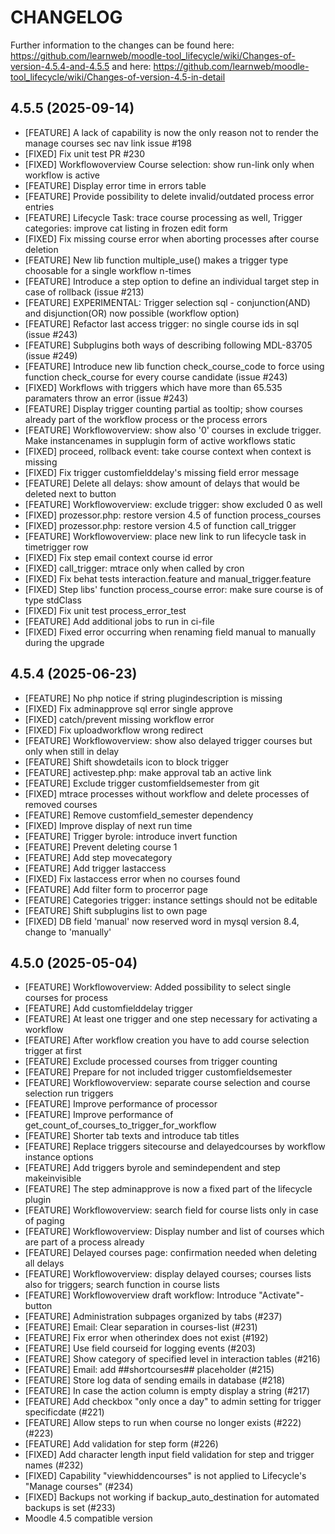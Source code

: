 CHANGELOG
=========

Further information to the changes can be found here: https://github.com/learnweb/moodle-tool_lifecycle/wiki/Changes-of-version-4.5.4-and-4.5.5
and here: https://github.com/learnweb/moodle-tool_lifecycle/wiki/Changes-of-version-4.5-in-detail

4.5.5 (2025-09-14)
------------------
* [FEATURE] A lack of capability is now the only reason not to render the manage courses sec nav link issue #198
* [FIXED] Fix unit test PR #230
* [FIXED] Workflowoverview Course selection: show run-link only when workflow is active
* [FEATURE] Display error time in errors table
* [FEATURE] Provide possibility to delete invalid/outdated process error entries
* [FEATURE] Lifecycle Task: trace course processing as well, Trigger categories: improve cat listing in frozen edit form
* [FIXED] Fix missing course error when aborting processes after course deletion
* [FEATURE] New lib function multiple_use() makes a trigger type choosable for a single workflow n-times
* [FEATURE] Introduce a step option to define an individual target step in case of rollback (issue #213)
* [FEATURE] EXPERIMENTAL: Trigger selection sql - conjunction(AND) and disjunction(OR) now possible (workflow option)
* [FEATURE] Refactor last access trigger: no single course ids in sql (issue #243)
* [FEATURE] Subplugins both ways of describing following MDL-83705 (issue #249)
* [FEATURE] Introduce new lib function check_course_code to force using function check_course for every course candidate (issue #243)
* [FIXED] Workflows with triggers which have more than 65.535 paramaters throw an error (issue #243)
* [FEATURE] Display trigger counting partial as tooltip; show courses already part of the workflow process or the process errors
* [FEATURE] Workflowoverview: show also '0' courses in exclude trigger. Make instancenames in supplugin form of active workflows static
* [FIXED] proceed, rollback event: take course context when context is missing
* [FIXED] Fix trigger customfielddelay's missing field error message
* [FEATURE] Delete all delays: show amount of delays that would be deleted next to button
* [FEATURE] Workflowoverview: exclude trigger: show excluded 0 as well
* [FIXED] prozessor.php: restore version 4.5 of function process_courses
* [FIXED] prozessor.php: restore version 4.5 of function call_trigger
* [FEATURE] Workflowoverview: place new link to run lifecycle task in timetrigger row
* [FIXED] Fix step email context course id error
* [FIXED] call_trigger: mtrace only when called by cron
* [FIXED] Fix behat tests interaction.feature and manual_trigger.feature
* [FIXED] Step libs' function process_course error: make sure course is of type stdClass
* [FIXED] Fix unit test process_error_test
* [FEATURE] Add additional jobs to run in ci-file
* [FIXED] Fixed error occurring when renaming field manual to manually during the upgrade

4.5.4 (2025-06-23)
------------------
* [FEATURE] No php notice if string plugindescription is missing
* [FIXED] Fix adminapprove sql error single approve
* [FIXED] catch/prevent missing workflow error
* [FIXED] Fix uploadworkflow wrong redirect
* [FEATURE] Workflowoverview: show also delayed trigger courses but only when still in delay
* [FEATURE] Shift showdetails icon to block trigger
* [FEATURE] activestep.php: make approval tab an active link
* [FEATURE] Exclude trigger customfieldsemester from git
* [FIXED] mtrace processes without workflow and delete processes of removed courses
* [FEATURE] Remove customfield_semester dependency
* [FIXED] Improve display of next run time
* [FEATURE] Trigger byrole: introduce invert function
* [FEATURE] Prevent deleting course 1
* [FEATURE] Add step movecategory
* [FEATURE] Add trigger lastaccess
* [FIXED] Fix lastaccess error when no courses found
* [FEATURE] Add filter form to procerror page
* [FEATURE] Categories trigger: instance settings should not be editable
* [FEATURE] Shift subplugins list to own page
* [FIXED] DB field 'manual' now reserved word in mysql version 8.4, change to 'manually'

4.5.0 (2025-05-04)
------------------
* [FEATURE] Workflowoverview: Added possibility to select single courses for process
* [FEATURE] Add customfielddelay trigger
* [FEATURE] At least one trigger and one step necessary for activating a workflow
* [FEATURE] After workflow creation you have to add course selection trigger at first
* [FEATURE] Exclude processed courses from trigger counting
* [FEATURE] Prepare for not included trigger customfieldsemester
* [FEATURE] Workflowoverview: separate course selection and course selection run triggers
* [FEATURE] Improve performance of processor
* [FEATURE] Improve performance of get_count_of_courses_to_trigger_for_workflow
* [FEATURE] Shorter tab texts and introduce tab titles
* [FEATURE] Replace triggers sitecourse and delayedcourses by workflow instance options
* [FEATURE] Add triggers byrole and semindependent and step makeinvisible
* [FEATURE] The step adminapprove is now a fixed part of the lifecycle plugin
* [FEATURE] Workflowoverview: search field for course lists only in case of paging
* [FEATURE] Workflowoverview: Display number and list of courses which are part of a process already
* [FEATURE] Delayed courses page: confirmation needed when deleting all delays
* [FEATURE] Workflowoverview: display delayed courses; courses lists also for triggers; search function in course lists
* [FEATURE] Workflowoverview draft workflow: Introduce "Activate"-button
* [FEATURE] Administration subpages organized by tabs (#237)
* [FEATURE] Email: Clear separation in courses-list (#231)
* [FEATURE] Fix error when otherindex does not exist (#192)
* [FEATURE] Use field courseid for logging events (#203)
* [FEATURE] Show category of specified level in interaction tables (#216)
* [FEATURE] Email: add ##shortcourses## placeholder (#215)
* [FEATURE] Store log data of sending emails in database (#218)
* [FEATURE] In case the action column is empty display a string (#217)
* [FEATURE] Add checkbox "only once a day" to admin setting for trigger specificdate (#221)
* [FEATURE] Allow steps to run when course no longer exists (#222) (#223)
* [FEATURE] Add validation for step form (#226)
* [FIXED] Add character length input field validation for step and trigger names (#232)
* [FIXED] Capability "viewhiddencourses" is not applied to Lifecycle's "Manage courses" (#234)
* [FIXED] Backups not working if backup_auto_destination for automated backups is set (#233)
* Moodle 4.5 compatible version

